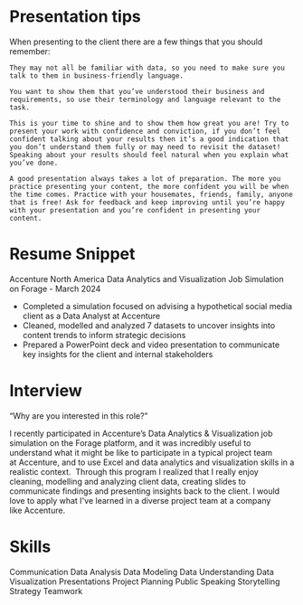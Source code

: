# Presentation tips

When presenting to the client there are a few things that you should remember:

    They may not all be familiar with data, so you need to make sure you talk to them in business-friendly language.
     
    You want to show them that you’ve understood their business and requirements, so use their terminology and language relevant to the task.
     
    This is your time to shine and to show them how great you are! Try to present your work with confidence and conviction, if you don’t feel confident talking about your results then it’s a good indication that you don’t understand them fully or may need to revisit the dataset! Speaking about your results should feel natural when you explain what you’ve done.
     
    A good presentation always takes a lot of preparation. The more you practice presenting your content, the more confident you will be when the time comes. Practice with your housemates, friends, family, anyone that is free! Ask for feedback and keep improving until you’re happy with your presentation and you’re confident in presenting your content.


# Resume Snippet
Accenture North America Data Analytics and Visualization Job Simulation on
Forage - March 2024

 * Completed a simulation focused on advising a hypothetical social media client
   as a Data Analyst at Accenture
 * Cleaned, modelled and analyzed 7 datasets to uncover insights into content
   trends to inform strategic decisions
 * Prepared a PowerPoint deck and video presentation to communicate key insights
   for the client and internal stakeholders

# Interview
“Why are you interested in this role?”

I recently participated in Accenture’s Data Analytics & Visualization job
simulation on the Forage platform, and it was incredibly useful to understand
what it might be like to participate in a typical project team at Accenture, and
to use Excel and data analytics and visualization skills in a realistic
context. 
Through this program I realized that I really enjoy cleaning, modelling and
analyzing client data, creating slides to communicate findings and presenting
insights back to the client. I would love to apply what I've learned in
a diverse project team at a company like Accenture. 

# Skills
Communication
Data Analysis
Data Modeling
Data Understanding
Data Visualization
Presentations
Project Planning
Public Speaking
Storytelling
Strategy
Teamwork
